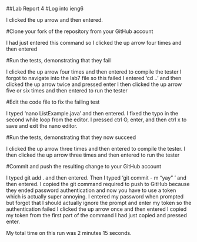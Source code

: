 ##Lab Report 4
#Log into ieng6

I clicked the up arrow and then entered.

#Clone your fork of the repository from your GitHub account

I had just entered this command so I clicked the up arrow four times and then entered

#Run the tests, demonstrating that they fail

I clicked the up arrow four times and then entered to compile the tester
I forgot to navigate into the lab7 file so this failed
I entered ‘cd ..’ and then clicked the up arrow twice and pressed enter
I then clicked the up arrow five or six times and then entered to run the tester

#Edit the code file to fix the failing test

I typed ‘nano ListExample.java’ and then entered.
I fixed the typo in the second while loop from the editor.
I pressed ctrl O, enter, and then ctrl x to save and exit the nano editor.

#Run the tests, demonstrating that they now succeed

I clicked the up arrow three times and then entered to compile the tester.
I then clicked the up arrow three times and then entered to run the tester


#Commit and push the resulting change to your GitHub account
 
I typed git add . and then entered.
Then I typed ‘git commit - m “yay” ’ and then entered.
I copied the git command required to push to GitHub because they ended password authentication and now you have to use a token which is actually super annoying.
I entered my password when prompted but forgot that I should actually ignore the prompt and enter my token so the authentication failed
I clicked the up arrow once and then entered
I copied my token from the first part of the command I had just copied and pressed enter.

My total time on this run was 2 minutes 15 seconds.


